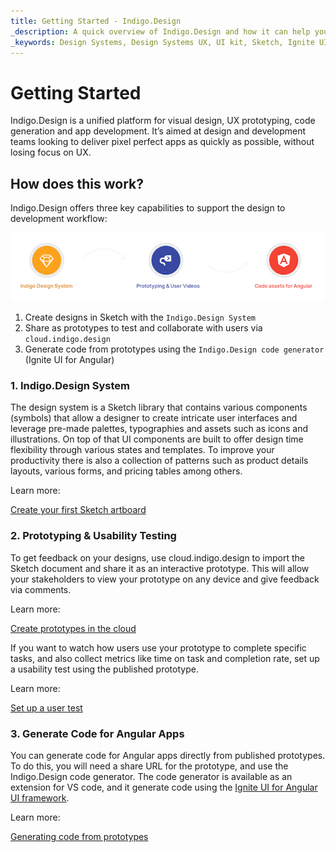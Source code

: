 ```yaml
---
title: Getting Started - Indigo.Design
_description: A quick overview of Indigo.Design and how it can help you to go from design to code seamlessly. 
_keywords: Design Systems, Design Systems UX, UI kit, Sketch, Ignite UI for Angular, Sketch to Angular, Sketch to Angular, Angular, Angular Design System, Export code from Sketch, Design Kits for Angular, Sketch HTML, Sketch to HTML, Sketch UI kits, prototypes, user-videos, code-generation
---
```


# Getting Started

Indigo.Design is a unified platform for visual design, UX prototyping, code generation and app development. It’s aimed at design and development teams looking to deliver pixel perfect apps as quickly as possible, without losing focus on UX.

## How does this work?

Indigo.Design offers three key capabilities to support the design to development workflow:

<img class="responsive-img" src="images/indigo-design-how-it-works.png" />

1.  Create designs in Sketch with the `Indigo.Design System`
2.  Share as prototypes to test and collaborate with users via `cloud.indigo.design`
3.  Generate code from prototypes using the `Indigo.Design code generator` (Ignite UI for Angular)

### 1. Indigo.Design System

The design system is a Sketch library that contains various components (symbols) that allow a designer to create intricate user interfaces and leverage pre-made palettes, typographies and assets such as icons and illustrations. On top of that UI components are built to offer design time flexibility through various states and templates. To improve your productivity there is also a collection of patterns such as product details layouts, various forms, and pricing tables among others.

Learn more:

[Create your first Sketch artboard](creating-an-artboard.md)

### 2. Prototyping & Usability Testing

To get feedback on your designs, use cloud.indigo.design to import the Sketch document and share it as an interactive prototype. This will allow your stakeholders to view your prototype on any device and give feedback via comments.

Learn more:

[Create prototypes in the cloud](prototyping/creating-a-prototype.md)

If you want to watch how users use your prototype to complete specific tasks, and also collect metrics like time on task and completion rate, set up a usability test using the published prototype.

Learn more:

[Set up a user test](prototyping/set-up-a-user-test.md)

### 3. Generate Code for Angular Apps

You can generate code for Angular apps directly from published prototypes. To do this, you will need a share URL for the prototype, and use the Indigo.Design code generator. The code generator is available as an extension for VS code, and it generate code using the [Ignite UI for Angular UI framework](https://www.infragistics.com/products/ignite-ui-angular).

Learn more:

[Generating code from prototypes](codegen/installing-vs-code-extension.md)
